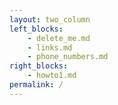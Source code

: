 ```yaml
---
layout: two_column
left_blocks:
    - delete_me.md
    - links.md
    - phone_numbers.md
right_blocks:
    - howto1.md
permalink: /
---
```

